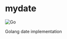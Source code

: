 # mydate
![Go](https://github.com/onebittech/mydate/workflows/Go/badge.svg?branch=master)

Golang date implementation 
